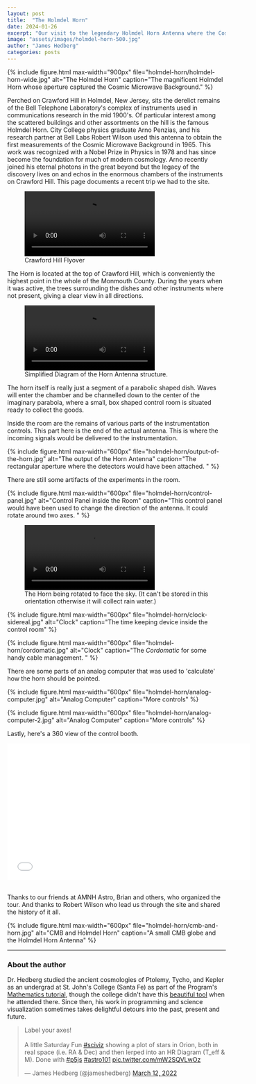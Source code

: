 ```yaml
---
layout: post
title:  "The Holmdel Horn"
date: 2024-01-26
excerpt: "Our visit to the legendary Holmdel Horn Antenna where the Cosmic Microwave Background was first detected. "
image: "assets/images/holmdel-horn-500.jpg"
author: "James Hedberg"
categories: posts
---
```



{%
include figure.html
max-width="900px"
file="holmdel-horn/holmdel-horn-wide.jpg" alt="The Holmdel Horn"
caption="The magnificent Holmdel Horn whose aperture captured the Cosmic Microwave Background."
%}

Perched on Crawford Hill in Holmdel, New Jersey, sits the derelict remains of the Bell Telephone Laboratory's complex of instruments used in communications research in the mid 1900's. Of particular interest among the scattered buildings and other assortments on the hill is the famous Holmdel Horn. City College physics graduate Arno Penzias, and his research partner at Bell Labs Robert Wilson used this antenna to obtain the first measurements of the Cosmic Microwave Background in 1965. This work was recognized with a Nobel Prize in Physics in 1978 and has since become the foundation for much of modern cosmology. Arno recently joined his eternal photons in the great beyond but the legacy of the discovery lives on and echos in the enormous chambers of the instruments on Crawford Hill. This page documents a recent trip we had to the site. 

<div class="row">
<figure class="figure d-block mx-auto" style="max-width: 800px;">
   <video class="figure-img img-fluid"  controls  autoplay alt="Holmdel Fly Over">
   <source src="{{site.baseurl}}/assets/images/holmdel-horn/holmdel_flyby.mp4" type="video/mp4">
   </video>
   <figcaption class="figure-caption">Crawford Hill Flyover</figcaption>

 </figure>
 </div>

The Horn is located at the top of Crawford Hill, which is conveniently the highest point in the whole of the Monmouth County. During the years when it was active, the trees surrounding the dishes and other instruments where not present, giving a clear view in all directions. 

<div class="row">
<figure class="figure d-block mx-auto" style="max-width: 600px;">
   <video class="figure-img img-fluid"  autoplay controls loop  alt="Holmdel Horn 3d model schematic view">
   <source src="{{site.baseurl}}/assets/images/holmdel-horn/horn-rotate-schematic.mp4" type="video/mp4">
   </video>
   <figcaption class="figure-caption">Simplified Diagram of the Horn Antenna structure. </figcaption>

 </figure>
 </div>

 The horn itself is really just a segment of a parabolic shaped dish. Waves will enter the chamber and be channelled down to the center of the imaginary parabola, where a small, box shaped control room is situated ready to collect the goods. 

 Inside the room are the remains of various parts of the instrumentation controls. This part here is the end of the actual antenna. This is where the incoming signals would be delivered to the instrumentation. 

{%
include figure.html
max-width="600px"
file="holmdel-horn/output-of-the-horn.jpg" alt="The output of the Horn Antenna"
caption="The rectangular aperture where the detectors would have been attached. "
%}

There are still some artifacts of the experiments in the room. 

{%
include figure.html
max-width="600px"
file="holmdel-horn/control-panel.jpg" alt="Control Panel inside the Room"
caption="This control panel would have been used to change the direction of the antenna. It could rotate around two axes. "
%}


<div class="row">
<figure class="figure d-block mx-auto" style="max-width: 600px;">
   <video class="figure-img img-fluid" controls  alt="Holmdel Horn 3d model schematic view">
   <source src="{{site.baseurl}}/assets/images/holmdel-horn/holmdel-horn-rotates.mp4" type="video/mp4">
   </video>
   <figcaption class="figure-caption">The Horn being rotated to face the sky. (It can't be stored in this orientation otherwise it will collect rain water.)</figcaption>

 </figure>
 </div>



{%
include figure.html
max-width="600px"
file="holmdel-horn/clock-sidereal.jpg" alt="Clock"
caption="The time keeping device inside the control room"
%}

{%
include figure.html
max-width="600px"
file="holmdel-horn/cordomatic.jpg" alt="Clock"
caption="The <i>Cordomatic</i> for some handy cable management. "
%}

There are some parts of an analog computer that was used to 'calculate' how the horn should be pointed. 

{%
include figure.html
max-width="600px"
file="holmdel-horn/analog-computer.jpg" alt="Analog Computer"
caption="More controls"
%}

{%
include figure.html
max-width="600px"
file="holmdel-horn/analog-computer-2.jpg" alt="Analog Computer"
caption="More controls"
%}

Lastly, here's a 360 view of the control booth. 

<div class='embed-container'>
<iframe width="560" height="315" src="{{base.url}}/dynamic-sims/pano/holmdel-horn.html" frameborder="0" allow="accelerometer; gyroscope;" allowfullscreen></iframe>
</div>

<br>

Thanks to our friends at AMNH Astro, Brian and others, who organized the tour. And thanks to Robert Wilson who lead us through the site and shared the history of it all. 

{%
include figure.html
max-width="600px"
file="holmdel-horn/cmb-and-horn.jpg" alt="CMB and Holmdel Horn"
caption="A small CMB globe and the Holmdel Horn Antenna"
%}

---

### About the author

Dr. Hedberg studied the ancient cosmologies of Ptolemy, Tycho, and Kepler as an undergrad at St. John's College (Santa Fe) as part of the Program's [Mathematics tutorial](https://www.sjc.edu/academic-programs/undergraduate/classes/mathematics-tutorial), though the college didn't have this [beautiful tool](https://www.sjc.edu/news/armillary-sphere-unveiled-santa-fe-campus) when he attended there. Since then, his work in programming and science visualization sometimes takes delightful detours into the past, present and future.

<blockquote class="twitter-tweet"><p lang="en" dir="ltr">Label your axes!<br><br>A little Saturday Fun <a href="https://twitter.com/hashtag/sciviz?src=hash&amp;ref_src=twsrc%5Etfw">#sciviz</a> showing a plot of stars in Orion, both in real space (i.e. RA &amp; Dec) and then lerped into an HR Diagram (T_eff &amp; M). Done with <a href="https://twitter.com/hashtag/p5js?src=hash&amp;ref_src=twsrc%5Etfw">#p5js</a> <a href="https://twitter.com/hashtag/astro101?src=hash&amp;ref_src=twsrc%5Etfw">#astro101</a> <a href="https://t.co/mW2SQVLwOz">pic.twitter.com/mW2SQVLwOz</a></p>&mdash; James Hedberg (@jameshedberg) <a href="https://twitter.com/jameshedberg/status/1502732204887134212?ref_src=twsrc%5Etfw">March 12, 2022</a></blockquote> <script async src="https://platform.twitter.com/widgets.js" charset="utf-8"></script> 
